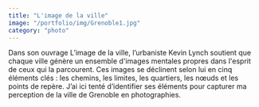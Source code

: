 ```yaml
---
title: "L'image de la ville"
image: "/portfolio/img/Grenoble1.jpg"
category: "photo"
---
```


Dans son ouvrage L’image de la ville, l’urbaniste Kevin Lynch soutient que chaque ville génère un ensemble d'images mentales propres dans l'esprit de ceux qui la parcourent. Ces images se déclinent selon lui en cinq éléments clés : les chemins, les limites, les quartiers, les nœuds et les points de repère. J’ai ici tenté d’identifier ses éléments pour capturer ma perception de la ville de Grenoble en photographies.

